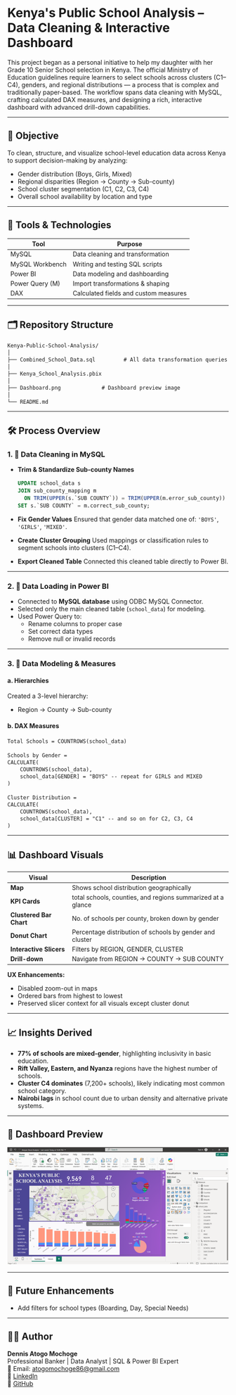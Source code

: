 
# Kenya's Public School Analysis – Data Cleaning & Interactive Dashboard

This project began as a personal initiative to help my daughter with her Grade 10 Senior School selection in Kenya. The official Ministry of Education guidelines require learners to select schools across clusters (C1–C4), genders, and regional distributions — a process that is complex and traditionally paper-based. The workflow spans data cleaning with MySQL, crafting calculated DAX measures, and designing a rich, interactive dashboard with advanced drill-down capabilities.

---

## 📌 Objective

To clean, structure, and visualize school-level education data across Kenya to support decision-making by analyzing:
- Gender distribution (Boys, Girls, Mixed)
- Regional disparities (Region → County → Sub-county)
- School cluster segmentation (C1, C2, C3, C4)
- Overall school availability by location and type

---

## 🧰 Tools & Technologies

| Tool         | Purpose                                |
|--------------|----------------------------------------|
| MySQL        | Data cleaning and transformation       |
| MySQL Workbench | Writing and testing SQL scripts     |
| Power BI     | Data modeling and dashboarding         |
| Power Query (M) | Import transformations & shaping    |
| DAX          | Calculated fields and custom measures  |

---

## 🗂️ Repository Structure

```
Kenya-Public-School-Analysis/
│
├── Combined_School_Data.sql         # All data transformation queries
│
├── Kenya_School_Analysis.pbix
│
├── Dashboard.png             # Dashboard preview image
│
└── README.md
```

---

## 🛠️ Process Overview

### 1. 🔄 Data Cleaning in MySQL

- **Trim & Standardize Sub-county Names**
  ```sql
  UPDATE school_data s
  JOIN sub_county_mapping m 
    ON TRIM(UPPER(s.`SUB COUNTY`)) = TRIM(UPPER(m.error_sub_county))
  SET s.`SUB COUNTY` = m.correct_sub_county;
  ```

- **Fix Gender Values**
  Ensured that gender data matched one of: `'BOYS'`, `'GIRLS'`, `'MIXED'`.

- **Create Cluster Grouping**
  Used mappings or classification rules to segment schools into clusters (C1–C4).

- **Export Cleaned Table**
  Connected this cleaned table directly to Power BI.

---

### 2. 🔗 Data Loading in Power BI

- Connected to **MySQL database** using ODBC MySQL Connector.
- Selected only the main cleaned table (`school_data`) for modeling.
- Used Power Query to:
  - Rename columns to proper case
  - Set correct data types
  - Remove null or invalid records

---

### 3. 🧮 Data Modeling & Measures

#### a. **Hierarchies**
Created a 3-level hierarchy:
- Region → County → Sub-county

#### b. **DAX Measures**
```dax
Total Schools = COUNTROWS(school_data)

Schools by Gender = 
CALCULATE(
    COUNTROWS(school_data),
    school_data[GENDER] = "BOYS" -- repeat for GIRLS and MIXED
)

Cluster Distribution = 
CALCULATE(
    COUNTROWS(school_data),
    school_data[CLUSTER] = "C1" -- and so on for C2, C3, C4
)
```

---

## 📊 Dashboard Visuals

| Visual                | Description                                                                 |
|------------------------|----------------------------------------------------------------------------|
| **Map**                | Shows school distribution geographically                                   |
| **KPI Cards**		 | total schools, counties, and regions summarized at a glance                |
| **Clustered Bar Chart**| No. of schools per county, broken down by gender                           |
| **Donut Chart**        | Percentage distribution of schools by gender and cluster                   |
| **Interactive Slicers**| Filters by REGION, GENDER, CLUSTER                                         |
| **Drill-down**         | Navigate from REGION → COUNTY → SUB COUNTY                                 |


**UX Enhancements:**
- Disabled zoom-out in maps
- Ordered bars from highest to lowest
- Preserved slicer context for all visuals except cluster donut

---

## 📈 Insights Derived

- **77% of schools are mixed-gender**, highlighting inclusivity in basic education.
- **Rift Valley, Eastern, and Nyanza** regions have the highest number of schools.
- **Cluster C4 dominates** (7,200+ schools), likely indicating most common school category.
- **Nairobi lags** in school count due to urban density and alternative private systems.

---

## 📸 Dashboard Preview

![Dashboard Screenshot](https://github.com/DennisMochoge/Kenya-Public-School-Analysis-SQL/blob/main/Dashboard.png)

---

## 🚀 Future Enhancements

- Add filters for school types (Boarding, Day, Special Needs)

---

## 👨‍💻 Author

**Dennis Atogo Mochoge**  
Professional Banker | Data Analyst | SQL & Power BI Expert  
📧 Email: atogomochoge86@gmail.com  
🔗 [LinkedIn](https://www.linkedin.com/in/dennismochoge)  
📂 [GitHub](https://github.com/DennisMochoge)
